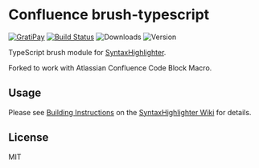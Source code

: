 # Confluence brush-typescript

[![GratiPay](https://img.shields.io/gratipay/user/alexgorbatchev.svg)](https://gratipay.com/alexgorbatchev/)
[![Build Status](https://travis-ci.org/syntaxhighlighter/brush-typescript.svg)](https://travis-ci.org/syntaxhighlighter/brush-typescript)
![Downloads](https://img.shields.io/npm/dm/brush-typescript.svg)
![Version](https://img.shields.io/npm/v/brush-typescript.svg)

TypeScript brush module for [SyntaxHighlighter](https://github.com/syntaxhighlighter/syntaxhighlighter).

Forked to work with Atlassian Confluence Code Block Macro.

## Usage

Please see [Building Instructions](https://github.com/syntaxhighlighter/syntaxhighlighter/wiki/Building) on the [SyntaxHighlighter Wiki](https://github.com/syntaxhighlighter/syntaxhighlighter/wiki) for details.

## License

MIT
